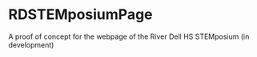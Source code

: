 # RDSTEMposiumPage
A proof of concept for the webpage of the River Dell HS STEMposium (in development)
